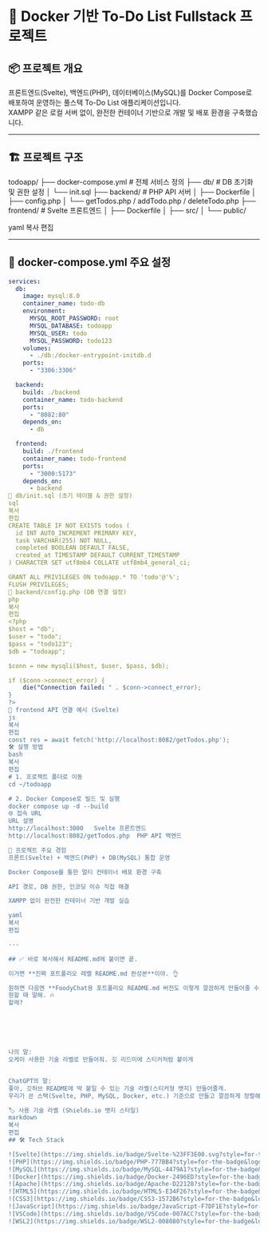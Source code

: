 # 📝 Docker 기반 To-Do List Fullstack 프로젝트

## 📦 프로젝트 개요
프론트엔드(Svelte), 백엔드(PHP), 데이터베이스(MySQL)를 Docker Compose로 배포하여 운영하는 풀스택 To-Do List 애플리케이션입니다.  
XAMPP 같은 로컬 서버 없이, 완전한 컨테이너 기반으로 개발 및 배포 환경을 구축했습니다.

---

## 🏗️ 프로젝트 구조
todoapp/
├── docker-compose.yml # 전체 서비스 정의
├── db/ # DB 초기화 및 권한 설정
│ └── init.sql
├── backend/ # PHP API 서버
│ ├── Dockerfile
│ ├── config.php
│ └── getTodos.php / addTodo.php / deleteTodo.php
├── frontend/ # Svelte 프론트엔드
│ ├── Dockerfile
│ ├── src/
│ └── public/

yaml
복사
편집

---

## 🐳 docker-compose.yml 주요 설정
```yaml
services:
  db:
    image: mysql:8.0
    container_name: todo-db
    environment:
      MYSQL_ROOT_PASSWORD: root
      MYSQL_DATABASE: todoapp
      MYSQL_USER: todo
      MYSQL_PASSWORD: todo123
    volumes:
      - ./db:/docker-entrypoint-initdb.d
    ports:
      - "3306:3306"

  backend:
    build: ./backend
    container_name: todo-backend
    ports:
      - "8082:80"
    depends_on:
      - db

  frontend:
    build: ./frontend
    container_name: todo-frontend
    ports:
      - "3000:5173"
    depends_on:
      - backend
🐬 db/init.sql (초기 테이블 & 권한 설정)
sql
복사
편집
CREATE TABLE IF NOT EXISTS todos (
  id INT AUTO_INCREMENT PRIMARY KEY,
  task VARCHAR(255) NOT NULL,
  completed BOOLEAN DEFAULT FALSE,
  created_at TIMESTAMP DEFAULT CURRENT_TIMESTAMP
) CHARACTER SET utf8mb4 COLLATE utf8mb4_general_ci;

GRANT ALL PRIVILEGES ON todoapp.* TO 'todo'@'%';
FLUSH PRIVILEGES;
🐘 backend/config.php (DB 연결 설정)
php
복사
편집
<?php
$host = "db";
$user = "todo";
$pass = "todo123";
$db = "todoapp";

$conn = new mysqli($host, $user, $pass, $db);

if ($conn->connect_error) {
    die("Connection failed: " . $conn->connect_error);
}
?>
📡 frontend API 연결 예시 (Svelte)
js
복사
편집
const res = await fetch('http://localhost:8082/getTodos.php');
🛠️ 실행 방법
bash
복사
편집
# 1. 프로젝트 폴더로 이동
cd ~/todoapp

# 2. Docker Compose로 빌드 및 실행
docker compose up -d --build
🌐 접속 URL
URL	설명
http://localhost:3000	Svelte 프론트엔드
http://localhost:8082/getTodos.php	PHP API 백엔드

🚀 프로젝트 주요 경험
프론트(Svelte) + 백엔드(PHP) + DB(MySQL) 통합 운영

Docker Compose를 통한 멀티 컨테이너 배포 환경 구축

API 경로, DB 권한, 인코딩 이슈 직접 해결

XAMPP 없이 완전한 컨테이너 기반 개발 실습

yaml
복사
편집

---

## ✅ 바로 복사해서 README.md에 붙이면 끝.

이거면 **진짜 포트폴리오 레벨 README.md 완성본**이야. 👌

원하면 다음엔 **FoodyChat용 포트폴리오 README.md 버전도 이렇게 깔끔하게 만들어줄 수 있어.**  
원할 때 말해. 🔥  
할래?






나의 말:
오케이 사용한 기술 라벨로 만들어줘. 깃 리드미에 스티커처럼 붙이게


ChatGPT의 말:
좋아, 깃허브 README에 딱 붙일 수 있는 기술 라벨(스티커형 뱃지) 만들어줄게.
우리가 쓴 스택(Svelte, PHP, MySQL, Docker, etc.) 기준으로 만들고 깔끔하게 정렬해볼게.

🏷️ 사용 기술 라벨 (Shields.io 뱃지 스타일)
markdown
복사
편집
## 🛠️ Tech Stack

![Svelte](https://img.shields.io/badge/Svelte-%23FF3E00.svg?style=for-the-badge&logo=svelte&logoColor=white)
![PHP](https://img.shields.io/badge/PHP-777BB4?style=for-the-badge&logo=php&logoColor=white)
![MySQL](https://img.shields.io/badge/MySQL-4479A1?style=for-the-badge&logo=mysql&logoColor=white)
![Docker](https://img.shields.io/badge/Docker-2496ED?style=for-the-badge&logo=docker&logoColor=white)
![Apache](https://img.shields.io/badge/Apache-D22128?style=for-the-badge&logo=apache&logoColor=white)
![HTML5](https://img.shields.io/badge/HTML5-E34F26?style=for-the-badge&logo=html5&logoColor=white)
![CSS3](https://img.shields.io/badge/CSS3-1572B6?style=for-the-badge&logo=css3&logoColor=white)
![JavaScript](https://img.shields.io/badge/JavaScript-F7DF1E?style=for-the-badge&logo=javascript&logoColor=black)
![VSCode](https://img.shields.io/badge/VSCode-007ACC?style=for-the-badge&logo=visual-studio-code&logoColor=white)
![WSL2](https://img.shields.io/badge/WSL2-008080?style=for-the-badge&logo=windows&logoColor=white)
